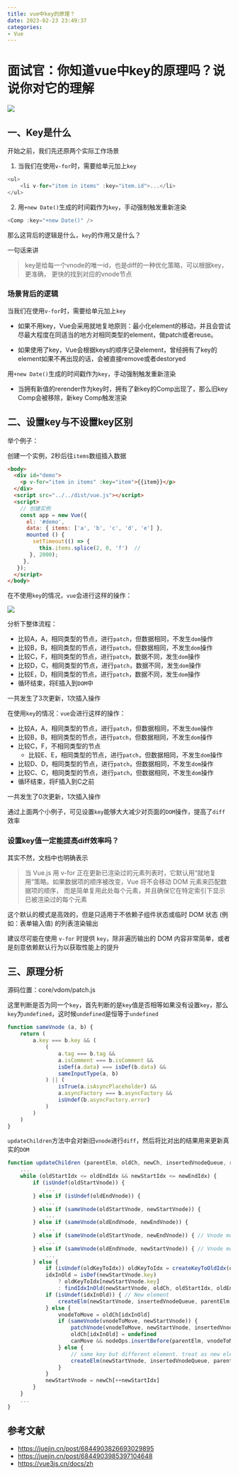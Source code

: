 ```yaml
---
title: vue中key的原理？
date: 2023-02-23 23:49:37
categories: 
- Vue
---
```


# 面试官：你知道vue中key的原理吗？说说你对它的理解

![](https://static.vue-js.com/bc6e9540-3f41-11eb-85f6-6fac77c0c9b3.png)

## 一、Key是什么

开始之前，我们先还原两个实际工作场景

1.  当我们在使用`v-for`时，需要给单元加上`key`

```js
<ul>
    <li v-for="item in items" :key="item.id">...</li>
</ul>
```
2. 用`+new Date()`生成的时间戳作为`key`，手动强制触发重新渲染
```js
<Comp :key="+new Date()" />
```

那么这背后的逻辑是什么，`key`的作用又是什么？

一句话来讲

> key是给每一个vnode的唯一id，也是diff的一种优化策略，可以根据key，更准确， 更快的找到对应的vnode节点

### 场景背后的逻辑

当我们在使用`v-for`时，需要给单元加上`key`

- 如果不用key，Vue会采用就地复地原则：最小化element的移动，并且会尝试尽最大程度在同适当的地方对相同类型的element，做patch或者reuse。

- 如果使用了key，Vue会根据keys的顺序记录element，曾经拥有了key的element如果不再出现的话，会被直接remove或者destoryed

用`+new Date()`生成的时间戳作为`key`，手动强制触发重新渲染

- 当拥有新值的rerender作为key时，拥有了新key的Comp出现了，那么旧key Comp会被移除，新key Comp触发渲染


## 二、设置key与不设置key区别


举个例子：

创建一个实例，2秒后往`items`数组插入数据

```html
<body>
  <div id="demo">
    <p v-for="item in items" :key="item">{{item}}</p>
  </div>
  <script src="../../dist/vue.js"></script>
  <script>
    // 创建实例
    const app = new Vue({
      el: '#demo',
      data: { items: ['a', 'b', 'c', 'd', 'e'] },
      mounted () {
        setTimeout(() => { 
          this.items.splice(2, 0, 'f')  // 
       }, 2000);
     },
   });
  </script>
</body>
```

在不使用`key`的情况，`vue`会进行这样的操作：

 ![](https://static.vue-js.com/c9da6790-3f41-11eb-85f6-6fac77c0c9b3.png)

分析下整体流程：

- 比较A，A，相同类型的节点，进行`patch`，但数据相同，不发生`dom`操作
- 比较B，B，相同类型的节点，进行`patch`，但数据相同，不发生`dom`操作
- 比较C，F，相同类型的节点，进行`patch`，数据不同，发生`dom`操作
- 比较D，C，相同类型的节点，进行`patch`，数据不同，发生`dom`操作
- 比较E，D，相同类型的节点，进行`patch`，数据不同，发生`dom`操作
- 循环结束，将E插入到`DOM`中

一共发生了3次更新，1次插入操作

在使用`key`的情况：`vue`会进行这样的操作：

- 比较A，A，相同类型的节点，进行`patch`，但数据相同，不发生`dom`操作
- 比较B，B，相同类型的节点，进行`patch`，但数据相同，不发生`dom`操作
- 比较C，F，不相同类型的节点
  - 比较E、E，相同类型的节点，进行`patch`，但数据相同，不发生`dom`操作
- 比较D、D，相同类型的节点，进行`patch`，但数据相同，不发生`dom`操作
- 比较C、C，相同类型的节点，进行`patch`，但数据相同，不发生`dom`操作
- 循环结束，将F插入到C之前

一共发生了0次更新，1次插入操作

通过上面两个小例子，可见设置`key`能够大大减少对页面的`DOM`操作，提高了`diff`效率

### 设置key值一定能提高diff效率吗？

其实不然，文档中也明确表示

> 当 Vue.js 用 v-for 正在更新已渲染过的元素列表时，它默认用“就地复用”策略。如果数据项的顺序被改变，Vue 将不会移动 DOM 元素来匹配数据项的顺序， 而是简单复用此处每个元素，并且确保它在特定索引下显示已被渲染过的每个元素

这个默认的模式是高效的，但是只适用于不依赖子组件状态或临时 DOM 状态 (例如：表单输入值) 的列表渲染输出

建议尽可能在使用 `v-for` 时提供 `key`，除非遍历输出的 DOM 内容非常简单，或者是刻意依赖默认行为以获取性能上的提升


## 三、原理分析

源码位置：core/vdom/patch.js

这里判断是否为同一个`key`，首先判断的是`key`值是否相等如果没有设置`key`，那么`key`为`undefined`，这时候`undefined`是恒等于`undefined`

```js
function sameVnode (a, b) {
    return (
        a.key === b.key && (
            (
                a.tag === b.tag &&
                a.isComment === b.isComment &&
                isDef(a.data) === isDef(b.data) &&
                sameInputType(a, b)
            ) || (
                isTrue(a.isAsyncPlaceholder) &&
                a.asyncFactory === b.asyncFactory &&
                isUndef(b.asyncFactory.error)
            )
        )
    )
}
```

`updateChildren`方法中会对新旧`vnode`进行`diff`，然后将比对出的结果用来更新真实的`DOM`

```js
function updateChildren (parentElm, oldCh, newCh, insertedVnodeQueue, removeOnly) {
    ...
    while (oldStartIdx <= oldEndIdx && newStartIdx <= newEndIdx) {
        if (isUndef(oldStartVnode)) {
            ...
        } else if (isUndef(oldEndVnode)) {
            ...
        } else if (sameVnode(oldStartVnode, newStartVnode)) {
            ...
        } else if (sameVnode(oldEndVnode, newEndVnode)) {
            ...
        } else if (sameVnode(oldStartVnode, newEndVnode)) { // Vnode moved right
            ...
        } else if (sameVnode(oldEndVnode, newStartVnode)) { // Vnode moved left
            ...
        } else {
            if (isUndef(oldKeyToIdx)) oldKeyToIdx = createKeyToOldIdx(oldCh, oldStartIdx, oldEndIdx)
            idxInOld = isDef(newStartVnode.key)
                ? oldKeyToIdx[newStartVnode.key]
                : findIdxInOld(newStartVnode, oldCh, oldStartIdx, oldEndIdx)
            if (isUndef(idxInOld)) { // New element
                createElm(newStartVnode, insertedVnodeQueue, parentElm, oldStartVnode.elm, false, newCh, newStartIdx)
            } else {
                vnodeToMove = oldCh[idxInOld]
                if (sameVnode(vnodeToMove, newStartVnode)) {
                    patchVnode(vnodeToMove, newStartVnode, insertedVnodeQueue, newCh, newStartIdx)
                    oldCh[idxInOld] = undefined
                    canMove && nodeOps.insertBefore(parentElm, vnodeToMove.elm, oldStartVnode.elm)
                } else {
                    // same key but different element. treat as new element
                    createElm(newStartVnode, insertedVnodeQueue, parentElm, oldStartVnode.elm, false, newCh, newStartIdx)
                }
            }
            newStartVnode = newCh[++newStartIdx]
        }
    }
    ...
}
```


## 参考文献

- https://juejin.cn/post/6844903826693029895
- https://juejin.cn/post/6844903985397104648
- https://vue3js.cn/docs/zh